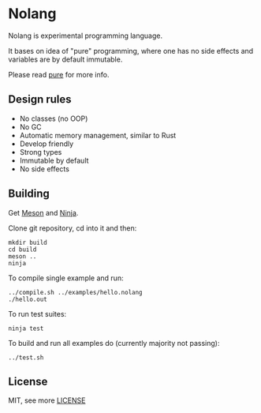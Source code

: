 # Nolang

Nolang is experimental programming language.

It bases on idea of "pure" programming, where one has no side effects
and variables are by default immutable.

Please read [pure](pure.md) for more info.


## Design rules

- No classes (no OOP)
- No GC
- Automatic memory management, similar to Rust
- Develop friendly
- Strong types
- Immutable by default
- No side effects

## Building

Get [Meson](http://mesonbuild.com/) and [Ninja](https://ninja-build.org/).

Clone git repository, cd into it and then:

    mkdir build
    cd build
    meson ..
    ninja

To compile single example and run:

    ../compile.sh ../examples/hello.nolang
    ./hello.out

To run test suites:

    ninja test

To build and run all examples do (currently majority not passing):

    ../test.sh


## License

MIT, see more [LICENSE](LICENSE)
